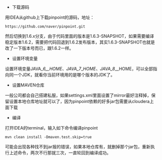* 下载源码

用IDEA从github上下载pinpoint的源码，地址：

```
https://github.com/naver/pinpoint.git
```

然后切换到1.6.x分支，由于代码里面的版本是1.6.3-SNAPSHOT，如果需要编译稳定版本1.6.2，需要把代码回退到1.6.2发布版本，其实1.6.3-SNAPSHOT也就是改了一下版本号而已，跟1.6.2一样。

* 设置环境变量

设置环境变量JAVA\__6\_\_HOME、JAVA\_7_\__HOME、JAVA\_8_\_\_HOME，可以全部指向同一个JDK，就看你当前环境用的是哪个版本的JDK了。

* 设置MAVEN仓库

一般公司都会自己搭建私服，如果settings.xml里面设置了mirror最好注释掉，保留设置本地仓库地址就可以了，因为pinpoint依赖的好多jar包需要从cloudera上面下载

* 编译

打开IDEA的terminal，输入如下命令编译pinpoint

```
mvn clean install -Dmaven.test.skip=true
```

可能会出现各种找不到jar报的错误，如果本地仓库有，就删掉那个jar包，重新执行上述命令，两次不行那就三次，一直轮回到编译成功。

